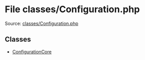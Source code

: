 File classes/Configuration.php
=========

Source: [classes/Configuration.php](https://github.com/PrestaShop/PrestaShop/blob/1.5.0.13/classes/Configuration.php)


Classes
-------

* [ConfigurationCore](class.ConfigurationCore.md)

